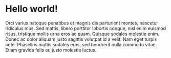 # Hello world!

Orci varius natoque penatibus et magnis dis parturient montes, nascetur ridiculus mus. Sed mattis, libero porttitor lobortis congue, nisl enim euismod risus, tristique mollis urna eros ac quam. Quisque sodales molestie enim. Donec ac dolor aliquam justo sagittis volutpat id a velit. Nam eget turpis ante. Phasellus mattis sodales eros, sed hendrerit nulla commodo vitae. Etiam gravida felis eu justo molestie luctus.